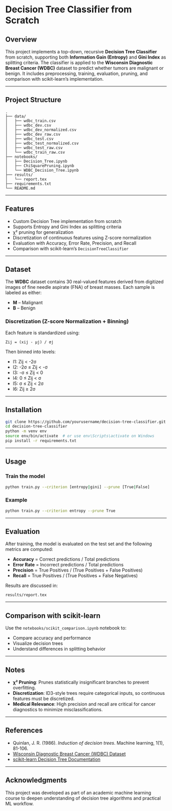 
# Decision Tree Classifier from Scratch

## Overview

This project implements a top-down, recursive **Decision Tree Classifier** from scratch, supporting both **Information Gain (Entropy)** and **Gini Index** as splitting criteria. The classifier is applied to the **Wisconsin Diagnostic Breast Cancer (WDBC)** dataset to predict whether tumors are malignant or benign. It includes preprocessing, training, evaluation, pruning, and comparison with scikit-learn’s implementation.

---

## Project Structure

```
.
├── data/
│   ├── wdbc_train.csv
│   ├── wdbc_dev.csv
│   ├── wdbc_dev_normalized.csv
│   ├── wdbc_dev_raw.csv
│   ├── wdbc_test.csv
│   ├── wdbc_test_normalized.csv
│   ├── wdbc_test_raw.csv
│   └── wdbc_train_raw.csv
├── notebooks/
│   ├── Decision_Tree.ipynb
│   ├── ChiSquarePruning.ipynb
│   └── WDBC_Decision_Tree.ipynb
├── results/
│   └── report.tex
├── requirements.txt
└── README.md
```

---

## Features

- Custom Decision Tree implementation from scratch
- Supports Entropy and Gini Index as splitting criteria
- χ² pruning for generalization
- Discretization of continuous features using Z-score normalization
- Evaluation with Accuracy, Error Rate, Precision, and Recall
- Comparison with scikit-learn’s `DecisionTreeClassifier`

---

## Dataset

The **WDBC** dataset contains 30 real-valued features derived from digitized images of fine needle aspirate (FNA) of breast masses. Each sample is labeled as either:

- **M** – Malignant  
- **B** – Benign

### Discretization (Z-score Normalization + Binning)

Each feature is standardized using:

```
Zij = (xij - μj) / σj
```

Then binned into levels:

- l1: Zij < -2σ  
- l2: -2σ ≤ Zij < -σ  
- l3: -σ ≤ Zij < 0  
- l4: 0 ≤ Zij < σ  
- l5: σ ≤ Zij < 2σ  
- l6: Zij ≥ 2σ  

---

## Installation

```bash
git clone https://github.com/yourusername/decision-tree-classifier.git
cd decision-tree-classifier
python -m venv env
source env/bin/activate  # or use env\Scripts\activate on Windows
pip install -r requirements.txt
```

---

## Usage

### Train the model

```bash
python train.py --criterion [entropy|gini] --prune [True|False]
```

### Example

```bash
python train.py --criterion entropy --prune True
```

---

## Evaluation

After training, the model is evaluated on the test set and the following metrics are computed:

- **Accuracy** = Correct predictions / Total predictions
- **Error Rate** = Incorrect predictions / Total predictions
- **Precision** = True Positives / (True Positives + False Positives)
- **Recall** = True Positives / (True Positives + False Negatives)

Results are discussed in:

```
results/report.tex
```

---

## Comparison with scikit-learn

Use the `notebooks/scikit_comparison.ipynb` notebook to:

- Compare accuracy and performance
- Visualize decision trees
- Understand differences in splitting behavior

---

## Notes

- **χ² Pruning**: Prunes statistically insignificant branches to prevent overfitting.
- **Discretization**: ID3-style trees require categorical inputs, so continuous features must be discretized.
- **Medical Relevance**: High precision and recall are critical for cancer diagnostics to minimize misclassifications.

---

## References

- Quinlan, J. R. (1986). *Induction of decision trees*. Machine learning, 1(1), 81-106.
- [Wisconsin Diagnostic Breast Cancer (WDBC) Dataset](https://archive.ics.uci.edu/ml/datasets/Breast+Cancer+Wisconsin+(Diagnostic))
- [scikit-learn Decision Tree Documentation](https://scikit-learn.org/stable/modules/tree.html)

---

## Acknowledgments

This project was developed as part of an academic machine learning course to deepen understanding of decision tree algorithms and practical ML workflow.
